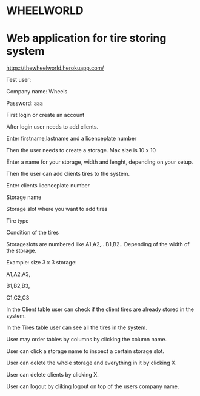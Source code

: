 # WHEELWORLD

# Web application for tire storing system

https://thewheelworld.herokuapp.com/

Test user:

Company name: Wheels

Password: aaa

First login or create an account

After login user needs to add clients.

Enter firstname,lastname and a licenceplate number

Then the user needs to create a storage. Max size is 10 x 10

Enter a name for your storage, width and lenght, depending on your setup.

Then the user can add clients tires to the system.

Enter clients licenceplate number

Storage name

Storage slot where you want to add tires

Tire type

Condition of the tires

Storageslots are numbered like A1,A2,.. B1,B2.. Depending of the width of the storage.

Example: size 3 x 3 storage:

A1,A2,A3,

B1,B2,B3,

C1,C2,C3

In the Client table user can check if the client tires are already stored in the system.

In the Tires table user can see all the tires in the system.

User may order tables by columns by clicking the column name.

User can click a storage name to inspect a certain storage slot.

User can delete the whole storage and everything in it by clicking X.

User can delete clients by clicking X.

User can logout by cliking logout on top of the users company name.
